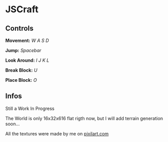 # JSCraft
## Controls
**Movement:** *W A S D*

**Jump:** *Spacebar*

**Look Around:** *I J K L*

**Break Block:** *U*

**Place Block:** *O*

## Infos
Still a Work In Progress

The World is only 16x32x616 flat rigth now, but I will add terrain generation soon...

All the textures were made by me on [pixilart.com](https://pixilart.com)
